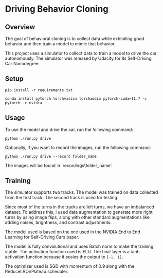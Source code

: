 # Driving Behavior Cloning 

## Overview

The goal of behavioral cloning is to collect data while 
exhibiting good behavior and then train a model to mimic that behavior.

This project uses a simulator to collect data to 
train a model to drive the car autonomously. The simulator was released by Udacity for its
Self-Driving Car Nanodegree. 

## Setup

```
pip install -r requirements.txt

conda install pytorch torchvision torchaudio pytorch-cuda=11.7 -c pytorch -c nvidia
```

## Usage

To use the model and drive the car, run the following command:

```
python .\run.py drive 
```

Optionally, if you want to record the images, run the following command:

```
python .\run.py drive --record folder_name
```

The images will be found in 'recordings\folder_name'.

## Training

The simulator supports two tracks. The model was trained on data 
collected from the first track. The second track is used for testing. 

Since most of the turns in the tracks are left turns, we have
an imbalanced dataset. To address this, I used data augmentation
to generate more right turns by using image flips, along with other standard
augmentations like adding noises, brightness, and contrast adjustments.

The model used is based on the one used in the NVIDIA End to End Learning 
for Self-Driving Cars paper. 

The model is fully convolutional and uses Batch norm to make the training stable. 
The activation function used is ELU. The final layer is a tanh activation function 
because it scales the output to `[-1, 1]`.

The optimizer used is SGD with momentum of 0.9 along with the 
ReduceLROnPlateau scheduler. 

